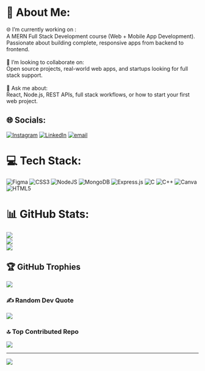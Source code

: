 # 💫 About Me:
🌐 I’m currently working on :<br>A MERN Full Stack Development course (Web + Mobile App Development). Passionate about building complete, responsive apps from backend to frontend.<br><br>🤝 I’m looking to collaborate on:<br>Open source projects, real-world web apps, and startups looking for full stack support.<br><br>💬 Ask me about:<br>React, Node.js, REST APIs, full stack workflows, or how to start your first web project.<br>


## 🌐 Socials:
[![Instagram](https://img.shields.io/badge/Instagram-%23E4405F.svg?logo=Instagram&logoColor=white)](https://instagram.com/yashsharma9311) [![LinkedIn](https://img.shields.io/badge/LinkedIn-%230077B5.svg?logo=linkedin&logoColor=white)](https://linkedin.com/in/https://www.linkedin.com/in/yash-sharma-b82858354/) [![email](https://img.shields.io/badge/Email-D14836?logo=gmail&logoColor=white)](mailto:yashppsharma9311@gmail.com) 

# 💻 Tech Stack:
![Figma](https://img.shields.io/badge/figma-%23F24E1E.svg?style=for-the-badge&logo=figma&logoColor=white) ![CSS3](https://img.shields.io/badge/css3-%231572B6.svg?style=for-the-badge&logo=css3&logoColor=white) ![NodeJS](https://img.shields.io/badge/node.js-6DA55F?style=for-the-badge&logo=node.js&logoColor=white) ![MongoDB](https://img.shields.io/badge/MongoDB-%234ea94b.svg?style=for-the-badge&logo=mongodb&logoColor=white) ![Express.js](https://img.shields.io/badge/express.js-%23404d59.svg?style=for-the-badge&logo=express&logoColor=%2361DAFB) ![C](https://img.shields.io/badge/c-%2300599C.svg?style=for-the-badge&logo=c&logoColor=white) ![C++](https://img.shields.io/badge/c++-%2300599C.svg?style=for-the-badge&logo=c%2B%2B&logoColor=white) ![Canva](https://img.shields.io/badge/Canva-%2300C4CC.svg?style=for-the-badge&logo=Canva&logoColor=white) ![HTML5](https://img.shields.io/badge/html5-%23E34F26.svg?style=for-the-badge&logo=html5&logoColor=white)
# 📊 GitHub Stats:
![](https://github-readme-stats.vercel.app/api?username=yashsharma9311&theme=neon&hide_border=false&include_all_commits=false&count_private=false)<br/>
![](https://nirzak-streak-stats.vercel.app/?user=yashsharma9311&theme=neon&hide_border=false)<br/>
![](https://github-readme-stats.vercel.app/api/top-langs/?username=yashsharma9311&theme=neon&hide_border=false&include_all_commits=false&count_private=false&layout=compact)

## 🏆 GitHub Trophies
![](https://github-profile-trophy.vercel.app/?username=yashsharma9311&theme=radical&no-frame=false&no-bg=true&margin-w=4)

### ✍️ Random Dev Quote
![](https://quotes-github-readme.vercel.app/api?type=horizontal&theme=radical)

### 🔝 Top Contributed Repo
![](https://github-contributor-stats.vercel.app/api?username=yashsharma9311&limit=5&theme=dark&combine_all_yearly_contributions=true)

---
[![](https://visitcount.itsvg.in/api?id=yashsharma9311&icon=0&color=0)](https://visitcount.itsvg.in)

<!-- Proudly created with GPRM ( https://gprm.itsvg.in ) -->
